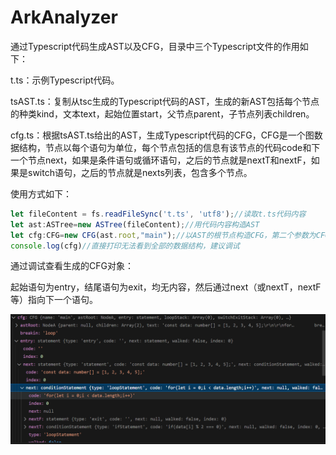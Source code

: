 # ArkAnalyzer



通过Typescript代码生成AST以及CFG，目录中三个Typescript文件的作用如下：

t.ts：示例Typescript代码。

tsAST.ts：复制从tsc生成的Typescript代码的AST，生成的新AST包括每个节点的种类kind，文本text，起始位置start，父节点parent，子节点列表children。

cfg.ts：根据tsAST.ts给出的AST，生成Typescript代码的CFG，CFG是一个图数据结构，节点以每个语句为单位，每个节点包括的信息有该节点的代码code和下一个节点next，如果是条件语句或循环语句，之后的节点就是nextT和nextF，如果是switch语句，之后的节点就是nexts列表，包含多个节点。

使用方式如下：

```typescript
let fileContent = fs.readFileSync('t.ts', 'utf8');//读取t.ts代码内容
let ast:ASTree=new ASTree(fileContent);//用代码内容构造AST
let cfg:CFG=new CFG(ast.root,"main");//以AST的根节点构造CFG，第二个参数为CFG的名字
console.log(cfg)//直接打印无法看到全部的数据结构，建议调试
```

通过调试查看生成的CFG对象：

起始语句为entry，结尾语句为exit，均无内容，然后通过next（或nextT，nextF等）指向下一个语句。

![image](image/example.png)
